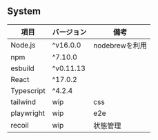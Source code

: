  ## System
| 項目 | バージョン | 備考 |
| --- | --- | --- |
| Node.js | ^v16.0.0 | nodebrewを利用 |
| npm | ^7.10.0 ||
| esbuild | ^v0.11.13| |
| React | ^17.0.2 | |
| Typescript | ^4.2.4 | |
| tailwind | wip | css |
| playwright | wip | e2e |
| recoil | wip | 状態管理 |